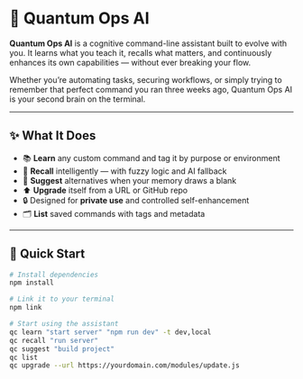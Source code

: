 # 🧠 Quantum Ops AI

**Quantum Ops AI** is a cognitive command-line assistant built to evolve with you. It learns what you teach it, recalls what matters, and continuously enhances its own capabilities — without ever breaking your flow.

Whether you’re automating tasks, securing workflows, or simply trying to remember that perfect command you ran three weeks ago, Quantum Ops AI is your second brain on the terminal.

---

## ✨ What It Does

- 📚 **Learn** any custom command and tag it by purpose or environment
- 🧠 **Recall** intelligently — with fuzzy logic and AI fallback
- 🤖 **Suggest** alternatives when your memory draws a blank
- ⬆️ **Upgrade** itself from a URL or GitHub repo
- 🔒 Designed for **private use** and controlled self-enhancement
- 🗂️ **List** saved commands with tags and metadata

---

## 🚀 Quick Start

```bash
# Install dependencies
npm install

# Link it to your terminal
npm link

# Start using the assistant
qc learn "start server" "npm run dev" -t dev,local
qc recall "run server"
qc suggest "build project"
qc list
qc upgrade --url https://yourdomain.com/modules/update.js
```


